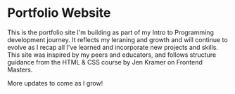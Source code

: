# Portfolio Website

This is the portfolio site I'm building as part of my Intro to Programming development journey. It reflects my leraning and growth and will continue to evolve as I recap all I've learned and incorporate new projects and skills.
This site was inspired by my peers and educators, and follows structure guidance from the HTML & CSS course by Jen Kramer on Frontend Masters.

More updates to come as I grow!

